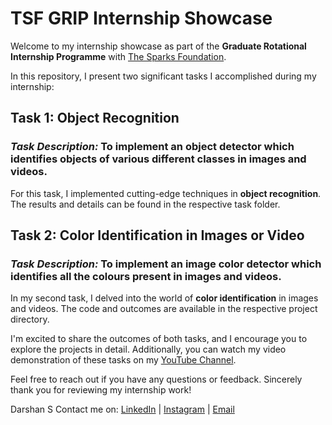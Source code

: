# TSF GRIP Internship Showcase

Welcome to my internship showcase as part of the **Graduate Rotational Internship Programme** with [The Sparks Foundation](https://www.thesparksfoundationsingapore.org/). 

In this repository, I present two significant tasks I accomplished during my internship:

## Task 1: Object Recognition

### *Task Description:* To implement an object detector which identifies objects of various different classes in images and videos.
For this task, I implemented cutting-edge techniques in **object recognition**. The results and details can be found in the respective task folder.

## Task 2: Color Identification in Images or Video

### *Task Description:* To implement an image color detector which identifies all the colours present in images and videos.
In my second task, I delved into the world of **color identification** in images and videos. The code and outcomes are available in the respective project directory.

I'm excited to share the outcomes of both tasks, and I encourage you to explore the projects in detail.
Additionally, you can watch my video demonstration of these tasks on my [YouTube Channel](https://www.youtube.com/@thedarshgowda).

Feel free to reach out if you have any questions or feedback.
Sincerely thank you for reviewing my internship work!

Darshan S
Contact me on: [LinkedIn](https://linkedin.com/in/arcticblue/) | [Instagram](https://instagram.com/thedarshgowda) | [Email](mailto:d7gowda@gmail.com)
